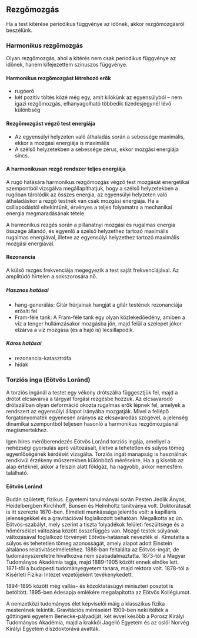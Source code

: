 ## Rezgőmozgás

Ha a test kitérése periodikus függvénye az időnek, akkor rezgőmozgásról beszélünk.

<!--
A fizikában minden olyan változást, amely időben valamilyen (szabályos vagy kevésbé szabályos) ismétlődést mutat, *rezgésnek* nevezünk. Pl: gitár megpendített húrja, szív dobogása.

A rezgések egyik nagy csoportját a mechanikai rezgések alkotják. Ezek legfőbb jellemzője az, hogy mindig valamilyen *mozgás közben* játszódnak le, ezért ilyen esetben *rezgőmozgásról* szokás beszélni.
-->

### Harmonikus rezgőmozgás

Olyan rezgőmozgás, ahol a kitérés nem csak periodikus függvénye az időnek, hanem kifejezettem szinuszos függvénye.

<!--
Az olyan rezgést, amely ugyanazt a változási szakaszt folyamatosan, ugyanúgy ismételgeti, periodikus rezgésnek nevezzük. A periodikus rezgés egyik jellemzője a *rezgésidő* (periódusidő, jele: T), amely alatt a rezgőmozgás ismétlődő része egyszer játszódik le. Azt a mennyiséget, amely megmutatja az egységnyi idő alatt bekövetkező ismétlődések számát, *rezgésszámnak* (frekvenciának) nevezzük és f-fel jelöljük: f=1/T, mértékegysége (az SI-ben) az 1s, aminek hertz a neve.

A rezgőmozgást végző anyagi pont kitérésének időbeli változását jól szemlélteti a *kitérés–idő függvény görbéje*, amelyet a rezgő rendszerrel is meg lehet rajzoltatni. Ezzel a módszerrel és elméleti úton is felismerhető, hogy a harmonikus rezgőmozgást végző anyagi pont kitérésének időbeli változása *szinuszfüggvény* segítségével írható le.

Egy-egy szabályosan ismétlődő mozgásszakaszt *teljes rezgésnek* nevezünk. A rezgőmozgást végző test sokszor fut végig ugyanazon a pályaszakaszon, és közben állandóan változik az egyensúlyi helyzettől mért pillanatnyi távolsága, amelynek előjeles értékét *kitérésnek* nevezzük, és y-nal jelöljük. A legnagyobb kitérés nagyságának *amplitúdó* a neve, és A a jele. (A=|ymax⁡|.)

A harmonikus rezgőmozgás leírásához szükséges mennyiségek (y, v, a stb.) kiszámítási módját az *egyenletes körmozgás* és a *harmonikus rezgőmozgás kapcsolatára* építve határoztuk meg. Minden harmonikus rezgőmozgást végző kisméretű testhez létrehozható egy olyan egyenletes (referencia) körmozgás, amelyben az ugyancsak kisméretű test *merőleges vetülete* (árnyéka) együtt mozog a rezgő ponttal. A rezgőmozgás leírása úgy a legegyszerűbb, ha akkor kezdjük a vizsgálatot (onnan mérjük az időt), amikor a test az egyensúlyi helyzetén halad át. *Kitérés:* y=A*sinω*t

A harmonikus rezgőmozgást végző test *pillanatnyi sebessége* minden pillanatban a körmozgást végző anyagi pont kerületi sebességvektorának merőleges vetületével egyezik meg. *Sebesség:* v=A*ω*cosω*t. A sebesség az egyensúlyi helyzeten történő áthaladáskor maximális, ekko a kitérés 0val egyenlő. A sebesség nulla akkor, amikor a kitérés maximális. Ez az a helyzet amikor a rugón rezgőtest a szélsőhelyzetből visszafordul.

A harmonikus rezgőmozgást végző test *gyorsulásvektora* egyenlő a körmozgás centripetálisgyorsulás-vektorának merőleges vetületével. A gyorsulás a kitéréssel ellentétes irányú: a=−A⋅ω2⋅sinω⋅t=−ω2⋅y A gyorsulás ott a legnagyobb, ahol legnagyobb a kitérés, tehát akkor, amikor a sebesség zérus. Ekkor „visszafordul”a test (szélsőhelyzet).

A harmonikus rezgőmozgás *dinamikai feltétele* felismerhető a dinamika alapegyenletének alkalmazásával: Fe=m⋅a, itt Fe=−m⋅ω2⋅y. Minden olyan esetben, amikor *a testre ható erők eredőjének nagysága egyenesen arányos a kitéréssel és iránya ellentétes azzal*, a test harmonikus rezgőmozgást végez.
-->

<!--
A *rezgésidő* kiszámításának módja (fv tábla)

*Fonálinga:* Az egyik végén felerősített hosszú, vékony, nyújthatatlan zsineg és a zsineg másik végére kötött kisméretű, de a zsineghez viszonyítva nagy tömegű test. Ha a fonálingát kitérítjük és elengedjük, akkor  a mozgása harmonikus rezgőmozgásnak tekinthető. Így a rezgéseknél bevezetett fogalmak (teljes lengés, kitérés, amplitúdó, lengésidő stb.) átvihető az ingamozgásra is (Kiszámítása fv tábla). A fonálinga lengésideje *független az amplitúdótól* és az ingatest *tömegétől*. A lengésidő egyenesen arányos az inga hosszával.

A rezgőmozgást befolyásoló külső hatások: A magára hagyott rezgő test amplitúdója a fékező hatások miatt folyamatosan csökken, végül a test megáll, ezt *csillapított rezgésnek* nevezzük.

Ha *csillapítatlan rezgést* akarunk fenntartani, akkor a csillapító más hatásokkal ki kell egyenlíteni (pl. megfelelő ütemben lökdösni a hintát).

Amikor egy rezgésre képes rendszert csak egyetlen erőlökéssel hozunk mozgásba és utána magára hagyjuk, akkor az *szabadrezgést, sajátrezgést* végez. A sajátrezgést végző test rezgésszáma, a *sajátrezgésszám* csak a rezgő rendszer saját adataitól függ.

Az olyan jelenséget, amelynél két vagy több rezgő rendszer kölcsönösen befolyásolja egymás rezgését, *csatolt rezgésnek* nevezzük. Az olyan csatolt rezgést, amikor az egyik test tömege sokkal nagyobb a másiknál, így a kisebb tömegű test a másik test hatásának megfelelően kénytelen mozogni *kényszerrezgésnek* nevezzük.
-->

#### Harmonikus rezgőmozgást létrehozó erők

 - rugóerő
 - két pozitív töltés közé még egy, amit kilökünk az egyensúlyból – nem igazi rezgőmozgás, elhanyagolható többedik tizedesjegynél lévő különbség

#### Rezgőmozgást végző test energiája

 - Az egyensúlyi helyzeten való áthaladás során a sebessége maximális, ekkor a mozgási energiája is maximális
 - A szélső helyzetekben a sebessége zérus, ekkor mozgási energiája sincs.

<!--
A rendszer *mechanikai energiája* a rugó rugalmas és a test mozgási energiájának az összege. *Szélső helyzetben* a rugó feszített helyzetben van, a rendszer összes mechanikai energiája a rugó *rugalmas energiájával egyenlő*, mert a test nyugalomban van, és így nincs mozgási energiája. *Egyensúlyi helyzetben* a rugó feszítetlen állapotban van, tehát nincs rugalmas energiája. Így a rendszer összes mechanikai energiája a test *mozgási energiájával egyenlő*, amely itt a legnagyobb, mert a test sebessége itt a legnagyobb. Az *energiamegmaradás törvénye* értelmében minden más helyzetben a rendszer összes mechanikai energiája a rugó rugalmas és a test mozgási energiájának az összege. Ez a szélső helyzeti rugalmas, vagy a nulla kitérési helyzetben levő mozgási energiával egyenlő.
-->

#### A harmonikusan rezgő rendszer teljes energiája

A rugó hatására harmonikus rezgőmozgás végző test mozgását energetikai szempontból vizsgálva megállapíthatjuk, hogy a szélső helyzetekben a rugóban tárolódik az összes energia, az egyensúlyi helyzeten való áthaladáskor a rezgő testnek van csak mozgási energiája. Ha a csillapodástól eltekintünk, érvényes a teljes folyamatra a mechanikai energia megmaradásának tétele.

A harmonikus rezgés során a pillanatnyi mozgási és rugalmas energia összege állandó, és egyenlő a szélső helyzethez tartozó maximális rugalmas energiával, illetve az egyensúlyi helyzethez tartozó maximális mozgási energiával.

#### Rezonancia

A külső rezgés frekvenciája megegyezik a test saját frekvenciájával. Az amplitúdó hirtelen a sokszorosára nő.

<!--
Ha a kényszerrezgést létrehozórendszer frekvenciája megegyezik a kényszerrezgést végző rendszer sajátfrekvenciájával, akkor a kényszerrezgést végzőtest amplitúdója maximális lesz, ezt a jelenséget *rezonanciának* nevezzük. A rezonancia annál élesebb minél kisebb a rendszer csillapítása. Ha az amplitúdó nagyon nagyra nő, bekövetkezhet a *rezonanciakatasztrófa*.
-->

##### Hasznos hatásai

 - hang-generálás: Gitár húrjainak hangját a gitár testének rezonanciája erősíti fel
 - Fram-féle tank: A Fram-féle tank egy olyan közlekedőedény, amiben a víz a tenger hullámzásakor mozgásba jön, majd felül a  szelepet jókor elzárva a víz mozgása (és a hajó is) lecsillapodik.

##### Káros hatásai

 - rezonancia-katasztrófa
 - hidak

### Torziós inga (Eötvös Loránd)

A torziós ingánál a testet egy vékony drótszálra függesztjük fel, majd a drótot elcsavarva a tárgyat forgási rezgésbe hozzuk. Az elcsavarodó drótszálban olyan deformáció okozta rugalmas erők lépnek fel, amelyek a rendszert az egyensúlyi állapot irányába mozgatják. Mivel a fellépő forgatónyomaték egyenesen arányos az elcsavarodás szögével, a jelenség dinamikai szempontból teljesen hasonló a harmonikus rezgőmozgásnál megismertekhez.

Igen híres mérőberendezés Eötvös Loránd torziós ingája, amellyel a nehézségi gyorsulás apró változásait, illetve a tehetetlen és súlyos tömeg egyenlőségének kérdését vizsgálta. Torziós ingát manapság is használnak rendkívül érzékeny műszerekben különböző mérésekre.
Ha a g kisebb az alap értéknél, akkor a felszín alatt földgáz, ha nagyobb, akkor nemesfém található.

#### Eötvös Loránd

Budán született, fizikus. Egyetemi tanulmányai során Pesten Jedlik Ányos, Heidelbergben Kirchhoff, Bunsen és Helmholtz tanítványa volt. Doktorátusát is itt szerezte 1870-ben. Elméleti munkássága jelentős volt: a kapilláris jelenségekkel és a gravitációval foglalkozott behatóan. Megalkotta az ún. Eötvös-szabályt, mely szerint a tiszta folyadékok felületi feszültsége és a hőmérséklet változása között összefüggés van. Mozgó testek súlyának változásával foglalkozó törvényét Eötvös-hatásnak nevezték el. Kimutatta a súlyos és tehetetlen tömeg azonosságát, amely alapot adott Einstein általános relativitáselméletéhez. 1888-ban feltalálta az Eötvös-ingát, de tudományszeretetre hivatkozva nem szabadalmaztatta. 1873-tól a Magyar Tudományos Akadémia tagja, majd 1889-1905 között ennek elnöke lett. 1871-től a budapesti tudományegyetem tanára, majd rektora volt. 1878-tól a Kísérleti Fizikai Intézet vezetőjeként tevékenykedett.

1894-1895 között még vallás- és közoktatásügyi miniszteri posztot is betöltött. 1895-ben édesapja emlékére megalapította az Eötvös Kollégiumot.

A nemzetközi tudományos élet képviselői máig a klasszikus fizika mesterének tekintik. Gravitációs méréseiért 1909-ben neki ítélték a göttingeni egyetem Benecke-pályadíját, két évvel később a Porosz Királyi Tudományos Akadémia, majd a krakkói Jagelló Egyetem és az oslói Norvég Királyi Egyetem díszdoktorává avatták.
